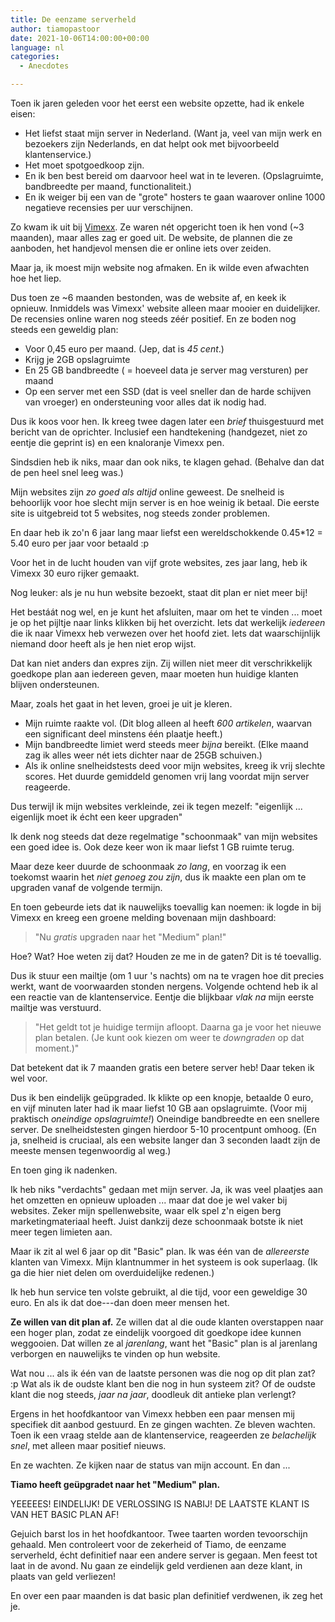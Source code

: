 ```yaml
---
title: De eenzame serverheld
author: tiamopastoor
date: 2021-10-06T14:00:00+00:00
language: nl
categories:
  - Anecdotes

---
```

Toen ik jaren geleden voor het eerst een website opzette, had ik enkele eisen:

  * Het liefst staat mijn server in Nederland. (Want ja, veel van mijn werk en bezoekers zijn Nederlands, en dat helpt ook met bijvoorbeeld klantenservice.)
  * Het moet spotgoedkoop zijn.
  * En ik ben best bereid om daarvoor heel wat in te leveren. (Opslagruimte, bandbreedte per maand, functionaliteit.)
  * En ik weiger bij een van de "grote" hosters te gaan waarover online 1000 negatieve recensies per uur verschijnen.

Zo kwam ik uit bij [Vimexx](https://vimexx.nl). Ze waren nét opgericht toen ik hen vond (~3 maanden), maar alles zag er goed uit. De website, de plannen die ze aanboden, het handjevol mensen die er online iets over zeiden.

Maar ja, ik moest mijn website nog afmaken. En ik wilde even afwachten hoe het liep.

Dus toen ze ~6 maanden bestonden, was de website af, en keek ik opnieuw. Inmiddels was Vimexx' website alleen maar mooier en duidelijker. De recensies online waren nog steeds zéér positief. En ze boden nog steeds een geweldig plan:

  * Voor 0,45 euro per maand. (Jep, dat is _45 cent_.)
  * Krijg je 2GB opslagruimte
  * En 25 GB bandbreedte ( = hoeveel data je server mag versturen) per maand
  * Op een server met een SSD (dat is veel sneller dan de harde schijven van vroeger) en ondersteuning voor alles dat ik nodig had.

Dus ik koos voor hen. Ik kreeg twee dagen later een _brief_ thuisgestuurd met bericht van de oprichter. Inclusief een handtekening (handgezet, niet zo eentje die geprint is) en een knaloranje Vimexx pen.

Sindsdien heb ik niks, maar dan ook niks, te klagen gehad. (Behalve dan dat de pen heel snel leeg was.)

Mijn websites zijn _zo goed als altijd_ online geweest. De snelheid is behoorlijk voor hoe slecht mijn server is en hoe weinig ik betaal. Die eerste site is uitgebreid tot 5 websites, nog steeds zonder problemen.

En daar heb ik zo'n 6 jaar lang maar liefst een wereldschokkende 0.45*12 = 5.40 euro per jaar voor betaald :p 

Voor het in de lucht houden van vijf grote websites, zes jaar lang, heb ik Vimexx 30 euro rijker gemaakt.

Nog leuker: als je nu hun website bezoekt, staat dit plan er niet meer bij!

Het bestáát nog wel, en je kunt het afsluiten, maar om het te vinden ... moet je op het pijltje naar links klikken bij het overzicht. Iets dat werkelijk _iedereen_ die ik naar Vimexx heb verwezen over het hoofd ziet. Iets dat waarschijnlijk niemand door heeft als je hen niet erop wijst.

Dat kan niet anders dan expres zijn. Zij willen niet meer dit verschrikkelijk goedkope plan aan iedereen geven, maar moeten hun huidige klanten blijven ondersteunen.

Maar, zoals het gaat in het leven, groei je uit je kleren. 

  * Mijn ruimte raakte vol. (Dit blog alleen al heeft _600 artikelen_, waarvan een significant deel minstens één plaatje heeft.)
  * Mijn bandbreedte limiet werd steeds meer _bijna_ bereikt. (Elke maand zag ik alles weer nét iets dichter naar de 25GB schuiven.)
  * Als ik online snelheidstests deed voor mijn websites, kreeg ik vrij slechte scores. Het duurde gemiddeld genomen vrij lang voordat mijn server reageerde.

Dus terwijl ik mijn websites verkleinde, zei ik tegen mezelf: "eigenlijk ... eigenlijk moet ik écht een keer upgraden"

Ik denk nog steeds dat deze regelmatige "schoonmaak" van mijn websites een goed idee is. Ook deze keer won ik maar liefst 1 GB ruimte terug.

Maar deze keer duurde de schoonmaak _zo lang_, en voorzag ik een toekomst waarin het _niet genoeg zou zijn_, dus ik maakte een plan om te upgraden vanaf de volgende termijn.

En toen gebeurde iets dat ik nauwelijks toevallig kan noemen: ik logde in bij Vimexx en kreeg een groene melding bovenaan mijn dashboard:

> "Nu _gratis_ upgraden naar het "Medium" plan!"

Hoe? Wat? Hoe weten zij dat? Houden ze me in de gaten? Dit is té toevallig.

Dus ik stuur een mailtje (om 1 uur 's nachts) om na te vragen hoe dit precies werkt, want de voorwaarden stonden nergens. Volgende ochtend heb ik al een reactie van de klantenservice. Eentje die blijkbaar _vlak_ _na_ mijn eerste mailtje was verstuurd. 

> "Het geldt tot je huidige termijn afloopt. Daarna ga je voor het nieuwe plan betalen. (Je kunt ook kiezen om weer te _downgraden_ op dat moment.)"

Dat betekent dat ik 7 maanden gratis een betere server heb! Daar teken ik wel voor. 

Dus ik ben eindelijk geüpgraded. Ik klikte op een knopje, betaalde 0 euro, en vijf minuten later had ik maar liefst 10 GB aan opslagruimte. (Voor mij praktisch _oneindige opslagruimte!_) Oneindige bandbreedte en een snellere server. De snelheidstesten gingen hierdoor 5-10 procentpunt omhoog. (En ja, snelheid is cruciaal, als een website langer dan 3 seconden laadt zijn de meeste mensen tegenwoordig al weg.)

En toen ging ik nadenken. 

Ik heb niks "verdachts" gedaan met mijn server. Ja, ik was veel plaatjes aan het omzetten en opnieuw uploaden ... maar dat doe je wel vaker bij websites. Zeker mijn spellenwebsite, waar elk spel z'n eigen berg marketingmateriaal heeft. Juist dankzij deze schoonmaak botste ik niet meer tegen limieten aan.

Maar ik zit al wel 6 jaar op dit "Basic" plan. Ik was één van de _allereerste_ klanten van Vimexx. Mijn klantnummer in het systeem is ook superlaag. (Ik ga die hier niet delen om overduidelijke redenen.) 

Ik heb hun service ten volste gebruikt, al die tijd, voor een geweldige 30 euro. En als ik dat doe---dan doen meer mensen het.

**Ze willen van dit plan af.** Ze willen dat al die oude klanten overstappen naar een hoger plan, zodat ze eindelijk voorgoed dit goedkope idee kunnen weggooien. Dat willen ze al _jarenlang_, want het "Basic" plan is al jarenlang verborgen en nauwelijks te vinden op hun website.

Wat nou ... als ik één van de laatste personen was die nog op dit plan zat? :p Wat als ik de oudste klant ben die nog in hun systeem zit? Of de oudste klant die nog steeds, _jaar na jaar_, doodleuk dit antieke plan verlengt?

Ergens in het hoofdkantoor van Vimexx hebben een paar mensen mij specifiek dit aanbod gestuurd. En ze gingen wachten. Ze bleven wachten. Toen ik een vraag stelde aan de klantenservice, reageerden ze _belachelijk snel_, met alleen maar positief nieuws. 

En ze wachten. Ze kijken naar de status van mijn account. En dan ...

**Tiamo heeft geüpgradet naar het "Medium" plan.**

YEEEEES! EINDELIJK! DE VERLOSSING IS NABIJ! DE LAATSTE KLANT IS VAN HET BASIC PLAN AF!

Gejuich barst los in het hoofdkantoor. Twee taarten worden tevoorschijn gehaald. Men controleert voor de zekerheid of Tiamo, de eenzame serverheld, écht definitief naar een andere server is gegaan. Men feest tot laat in de avond. Nu gaan ze eindelijk geld verdienen aan deze klant, in plaats van geld verliezen!

En over een paar maanden is dat basic plan definitief verdwenen, ik zeg het je.